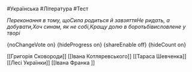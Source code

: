 #Українська #Література #Тест

*Переконання в тому, щоСила родиться й завзяттяНе ридать, а добувати,Хоч синам, як не собі,Кращу долю в боротьбівисловлене у творі*

{noChangeVote on}
{hideProgress on}
{shareEnable off}
{hideCount on}

[[Григорія Сковороди]]
[[Івана Котляревського]]
[[Тараса Шевченка]]
[[Лесі Українки]]
[[Івана Франка ]]
